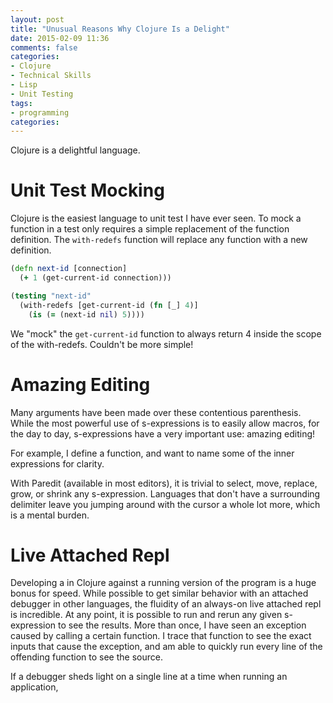 ```yaml
---
layout: post
title: "Unusual Reasons Why Clojure Is a Delight"
date: 2015-02-09 11:36
comments: false
categories: 
- Clojure
- Technical Skills
- Lisp
- Unit Testing
tags:
- programming
categories: 
---
```


Clojure is a delightful language.

# Unit Test Mocking

Clojure is the easiest language to unit test I have ever seen. To mock
a function in a test only requires a simple replacement of the
function definition. The ```with-redefs``` function will replace any
function with a new definition.

``` clojure
(defn next-id [connection]
  (+ 1 (get-current-id connection)))

(testing "next-id"
  (with-redefs [get-current-id (fn [_] 4)]
    (is (= (next-id nil) 5))))
```

We "mock" the ```get-current-id``` function to always return 4 inside
the scope of the with-redefs. Couldn't be more simple!

# Amazing Editing

Many arguments have been made over these contentious
parenthesis. While the most powerful use of s-expressions is to easily
allow macros, for the day to day, s-expressions have a very important
use: amazing editing!

For example, I define a function, and want to name some of the inner
expressions for clarity.

With Paredit (available in most editors), it is trivial to select,
move, replace, grow, or shrink any s-expression. Languages that don't
have a surrounding delimiter leave you jumping around with the cursor
a whole lot more, which is a mental burden.

# Live Attached Repl

Developing a in Clojure against a running version of the program is a
huge bonus for speed. While possible to get similar behavior with an
attached debugger in other languages, the fluidity of an always-on
live attached repl is incredible. At any point, it is possible to run
and rerun any given s-expression to see the results. More than once, I
have seen an exception caused by calling a certain function. I trace
that function to see the exact inputs that cause the exception, and am
able to quickly run every line of the offending function to see the
source.

If a debugger sheds light on a single line at a time when running an
application, 
